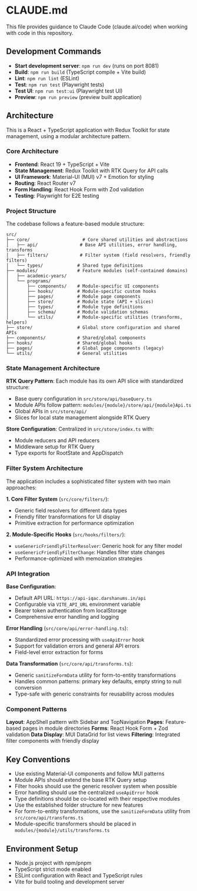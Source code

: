 # CLAUDE.md

This file provides guidance to Claude Code (claude.ai/code) when working with code in this repository.

## Development Commands

- **Start development server**: `npm run dev` (runs on port 8081)
- **Build**: `npm run build` (TypeScript compile + Vite build)
- **Lint**: `npm run lint` (ESLint)
- **Test**: `npm run test` (Playwright tests)
- **Test UI**: `npm run test:ui` (Playwright test UI)
- **Preview**: `npm run preview` (preview built application)

## Architecture

This is a React + TypeScript application with Redux Toolkit for state management, using a modular architecture pattern.

### Core Architecture

- **Frontend**: React 19 + TypeScript + Vite
- **State Management**: Redux Toolkit with RTK Query for API calls
- **UI Framework**: Material-UI (MUI) v7 + Emotion for styling
- **Routing**: React Router v7
- **Form Handling**: React Hook Form with Zod validation
- **Testing**: Playwright for E2E testing

### Project Structure

The codebase follows a feature-based module structure:

```
src/
├── core/                    # Core shared utilities and abstractions
│   ├── api/                # Base API utilities, error handling, transforms
│   ├── filters/            # Filter system (field resolvers, friendly filters)
│   └── types/             # Shared type definitions
├── modules/               # Feature modules (self-contained domains)
│   ├── academic-years/
│   └── programs/
│       ├── components/    # Module-specific UI components
│       ├── hooks/         # Module-specific custom hooks
│       ├── pages/         # Module page components
│       ├── store/         # Module state (API + slices)
│       ├── types/         # Module type definitions
│       ├── schema/        # Module validation schemas
│       └── utils/         # Module-specific utilities (transforms, helpers)
├── store/                 # Global store configuration and shared APIs
├── components/            # Shared/global components
├── hooks/                 # Shared/global hooks
├── pages/                 # Global page components (legacy)
└── utils/                 # General utilities
```

### State Management Architecture

**RTK Query Pattern**: Each module has its own API slice with standardized structure:
- Base query configuration in `src/store/api/baseQuery.ts`
- Module APIs follow pattern: `modules/{module}/store/api/{module}Api.ts`
- Global APIs in `src/store/api/`
- Slices for local state management alongside RTK Query

**Store Configuration**: Centralized in `src/store/index.ts` with:
- Module reducers and API reducers
- Middleware setup for RTK Query
- Type exports for RootState and AppDispatch

### Filter System Architecture

The application includes a sophisticated filter system with two main approaches:

**1. Core Filter System** (`src/core/filters/`):
- Generic field resolvers for different data types
- Friendly filter transformations for UI display
- Primitive extraction for performance optimization

**2. Module-Specific Hooks** (`src/hooks/filters/`):
- `useGenericFriendlyFilterResolver`: Generic hook for any filter model
- `useGenericFriendlyFilterChange`: Handles filter state changes
- Performance-optimized with memoization strategies

### API Integration

**Base Configuration**:
- Default API URL: `https://api-iqac.darshanums.in/api`
- Configurable via `VITE_API_URL` environment variable
- Bearer token authentication from localStorage
- Comprehensive error handling and logging

**Error Handling** (`src/core/api/error-handling.ts`):
- Standardized error processing with `useApiError` hook
- Support for validation errors and general API errors
- Field-level error extraction for forms

**Data Transformation** (`src/core/api/transforms.ts`):
- Generic `sanitizeFormData` utility for form-to-entity transformations
- Handles common patterns: primary key defaults, empty string to null conversion
- Type-safe with generic constraints for reusability across modules

### Component Patterns

**Layout**: AppShell pattern with Sidebar and TopNavigation
**Pages**: Feature-based pages in module directories
**Forms**: React Hook Form + Zod validation
**Data Display**: MUI DataGrid for list views
**Filtering**: Integrated filter components with friendly display

## Key Conventions

- Use existing Material-UI components and follow MUI patterns
- Module APIs should extend the base RTK Query setup
- Filter hooks should use the generic resolver system when possible
- Error handling should use the centralized `useApiError` hook
- Type definitions should be co-located with their respective modules
- Use the established folder structure for new features
- For form-to-entity transformations, use the `sanitizeFormData` utility from `src/core/api/transforms.ts`
- Module-specific transformers should be placed in `modules/{module}/utils/transforms.ts`

## Environment Setup

- Node.js project with npm/pnpm
- TypeScript strict mode enabled
- ESLint configuration with React and TypeScript rules
- Vite for build tooling and development server